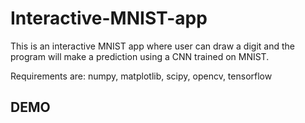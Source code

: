 # Interactive-MNIST-app
This is an interactive MNIST app where user can draw a digit and the program will make a prediction using a CNN trained on MNIST.

Requirements are:
numpy,
matplotlib,
scipy, 
opencv,
tensorflow

## DEMO 
